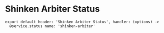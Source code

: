 
# Shinken Arbiter Status

    export default header: 'Shinken Arbiter Status', handler: (options) ->
      @service.status name: 'shinken-arbiter'
